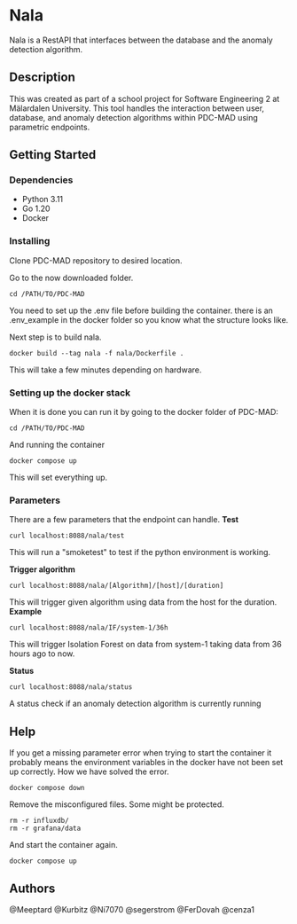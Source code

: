 # Nala

Nala is a RestAPI that interfaces between the database and the anomaly detection algorithm.

## Description

This was created as part of a school project for Software Engineering 2 at Mälardalen University.
This tool handles the interaction between user, database, and anomaly detection algorithms within PDC-MAD using parametric endpoints. 

## Getting Started

### Dependencies

* Python 3.11
* Go 1.20
* Docker

### Installing

Clone PDC-MAD repository to desired location.

Go to the now downloaded folder.
```shell
cd /PATH/TO/PDC-MAD
```
You need to set up the .env file before building the container. there is an .env_example in the docker folder so you know what the structure looks like.

Next step is to build nala.
```shell
docker build --tag nala -f nala/Dockerfile .
```
This will take a few minutes depending on hardware.
### Setting up the docker stack

When it is done you can run it by going to the docker folder of PDC-MAD:
```shell
cd /PATH/TO/PDC-MAD
```
And running the container
```shell
docker compose up
```
This will set everything up.

### Parameters
There are a few parameters that the endpoint can handle.
**Test**
```shell
curl localhost:8088/nala/test
```
This will run a "smoketest" to test if the python environment is working.


**Trigger algorithm**
```shell
curl localhost:8088/nala/[Algorithm]/[host]/[duration]
```
This will trigger given algorithm using data from the host for the duration.
**Example**
```shell
curl localhost:8088/nala/IF/system-1/36h
```
This will trigger Isolation Forest on data from system-1 taking data from 36 hours ago to now.

**Status**
```shell
curl localhost:8088/nala/status
```
A status check if an anomaly detection algorithm is currently running 

## Help

If you get a missing parameter error when trying to start the container it probably means the environment variables in the docker have not been set up correctly.
How we have solved the error.
```shell
docker compose down
```
Remove the misconfigured files. Some might be protected.
```shell
rm -r influxdb/
rm -r grafana/data
```
And start the container again.
```shell
docker compose up
```

## Authors

@Meeptard
@Kurbitz
@Ni7070
@segerstrom
@FerDovah
@cenza1
